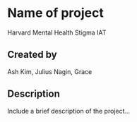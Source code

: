 # Name of project
Harvard Mental Health Stigma IAT

## Created by
Ash Kim, Julius Nagin, Grace

## Description
Include a brief description of the project...